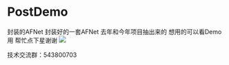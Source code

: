 # PostDemo
封装的AFNet
封装好的一套AFNet  去年和今年项目抽出来的  想用的可以看Demo用 帮忙点下星谢谢
![](https://github.com/sujie0308/AFNnet--Request-encapsulation/blob/master/PostDemo/QQ20170414-http.png)


技术交流群：543800703
